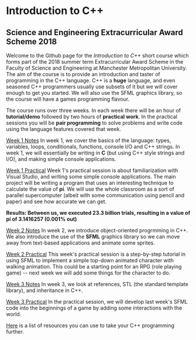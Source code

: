 # Introduction to C++

## Science and Engineering Extracurricular Award Scheme 2018

Welcome to the Github page for the *Introduction to C++* short course which
forms part of the 2018 summer term Extracurricular Award Scheme in the Faculty of Science
and Engineering at Manchester Metropolitan University. The aim of the course is
to provide an introduction and taster of programming in the C++ language.
C++ is a __huge__ language, and even seasoned C++ programmers usually use subsets of it
but we will cover enough to get you started. We will also use the SFML graphics library, so
the course will have a games programming flavour.

The course runs over three weeks. In each week there will be an hour of __tutorial/demo__
followed by two hours of __practical work__. In the practical sessions you will be __pair programming__
to solve problems and write code using the language features covered that week. 

[Week 1 Notes](week1notes.md) In week 1, we cover the basics of the language: types, variables, loops, conditionals, functions, console I/O and C++ strings. In week 1, we will essentially be writing in __C__ (but using C++ style strings and I/O), and making simple console applications. 

[Week 1 Practical](week1practical.md) Week 1's practical session is about familiarization with Visual Studio, and writing some simple console
applications. The main project will be writing a program that uses an interesting technique to calculate the value of __pi__. We will use the whole
classroom as a sort of parallel supercomputer (albeit with some communication using pencil and paper) and see how accurate we can get.

__Results: Between us, we executed 23.3 billion trials, resulting in a value of pi of 3.1416257 (0.001% out)__

[Week 2 Notes](week2notes.md) In week 2, we introduce object-oriented progrmming in C++. We also introduce the use of the __SFML__ graphics library so we can move away from text-based applications and animate some sprites.

[Week 2 Practical](week2practical.md) This week's practical session is a step-by-step tutorial in using SFML to implement a simple top-down animated character with walking animation. This could be a starting point for an RPG (role playing game) -- next week we will add some things for the character to do.

[Week 3 Notes](week3notes.md) In week 3, we look at references, STL (the standard template library), and inheritance in C++. 

[Week 3 Practical](week3practical.md) In the practical session, we will develop last week's SFML code into the beginnings of a game by adding some interactions with the world.

[Here](further.md) is a list of resources you can use to take your C++ programming further.
